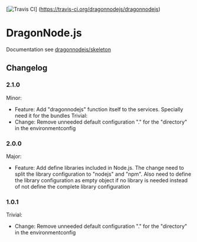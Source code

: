 [![Travis CI](https://travis-ci.org/dragonnodejs/dragonnodejs.svg?branch=master "Travis CI")]
    (https://travis-ci.org/dragonnodejs/dragonnodejs)

# DragonNode.js
Documentation see [dragonnodejs/skeleton](https://github.com/dragonnodejs/skeleton)

## Changelog

### 2.1.0
Minor:
- Feature: Add "dragonnodejs" function itself to the services. Specially need it for the bundles
Trivial:
- Change: Remove unneeded default configuration "." for the "directory" in the environmentconfig

### 2.0.0
Major:
- Feature: Add define libraries included in Node.js. The change need to split the library configuration to "nodejs" and
"npm". Also need to define the library configuration as empty object if no library is needed instead of not define the
complete library configuration

### 1.0.1
Trivial:
- Change: Remove unneeded default configuration "." for the "directory" in the environmentconfig

